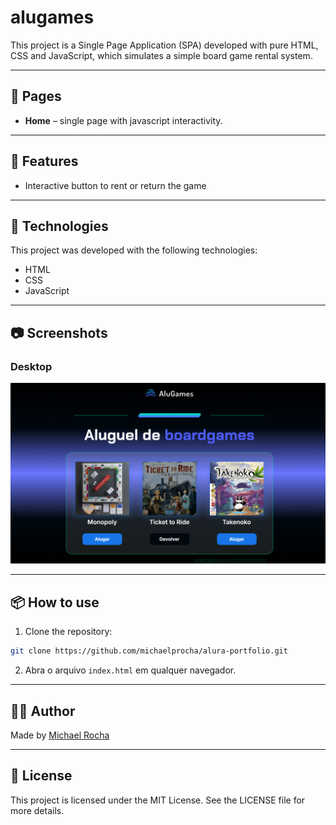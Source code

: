 # alugames

This project is a Single Page Application (SPA) developed with pure HTML, CSS and JavaScript, which simulates a simple board game rental system.

---

## 📄 Pages

- **Home** – single page with javascript interactivity.

---

## 🔖 Features

- Interactive button to rent or return the game

---

## 🚀 Technologies

This project was developed with the following technologies:

- HTML
- CSS
- JavaScript

---

## 📷 Screenshots

### Desktop
![screenshot-desktop](/screenshots/home.png)

---

## 📦 How to use

1. Clone the repository:
```bash
git clone https://github.com/michaelprocha/alura-portfolio.git
```
2. Abra o arquivo `index.html` em qualquer navegador.

---

## 👨‍💻 Author

Made by [Michael Rocha](https://github.com/michaelprocha)

---

## 📄 License

This project is licensed under the MIT License. See the LICENSE file for more details.